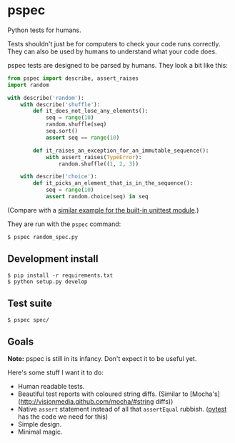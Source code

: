 pspec
=====

Python tests for humans.

Tests shouldn't just be for computers to check your code runs correctly. They can also be used by humans to understand what your code does.

pspec tests are designed to be parsed by humans. They look a bit like this:

```python
from pspec import describe, assert_raises
import random

with describe('random'):
    with describe('shuffle'):
        def it_does_not_lose_any_elements():
            seq = range(10)
            random.shuffle(seq)
            seq.sort()
            assert seq == range(10)

        def it_raises_an_exception_for_an_immutable_sequence():
            with assert_raises(TypeError):
                random.shuffle((1, 2, 3))

    with describe('choice'):
        def it_picks_an_element_that_is_in_the_sequence():
            seq = range(10)
            assert random.choice(seq) in seq
```

(Compare with a [similar example for the built-in unittest module](http://docs.python.org/library/unittest.html#basic-example).)

They are run with the `pspec` command:

    $ pspec random_spec.py



Development install
-------------------

    $ pip install -r requirements.txt
    $ python setup.py develop

Test suite
----------

    $ pspec spec/

Goals
-----

**Note:** pspec is still in its infancy. Don't expect it to be useful yet. 

Here's some stuff I want it to do:

 - Human readable tests.
 - Beautiful test reports with coloured string diffs. (Similar to [Mocha's](http://visionmedia.github.com/mocha/#string diffs))
 - Native ``assert`` statement instead of all that ``assertEqual`` rubbish. ([pytest](http://pytest.org/) has the code we need for this)
 - Simple design.
 - Minimal magic.



